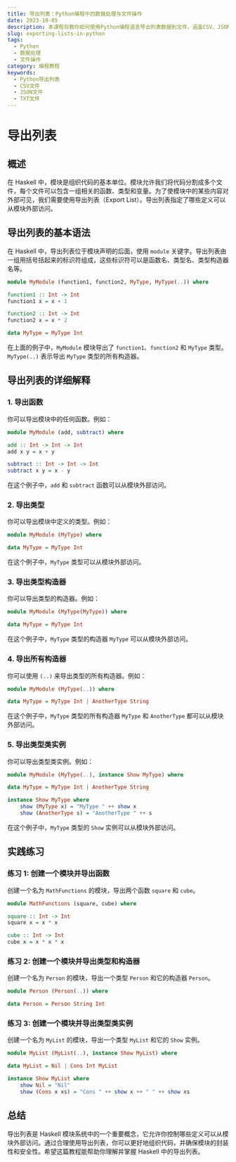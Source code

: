 ```yaml
---
title: 导出列表：Python编程中的数据处理与文件操作
date: 2023-10-05
description: 本课程将教你如何使用Python编程语言导出列表数据到文件，涵盖CSV、JSON和TXT格式，适合初学者和中级开发者。
slug: exporting-lists-in-python
tags:
  - Python
  - 数据处理
  - 文件操作
category: 编程教程
keywords:
  - Python导出列表
  - CSV文件
  - JSON文件
  - TXT文件
---
```


# 导出列表

## 概述

在 Haskell 中，模块是组织代码的基本单位。模块允许我们将代码分割成多个文件，每个文件可以包含一组相关的函数、类型和变量。为了使模块中的某些内容对外部可见，我们需要使用导出列表（Export List）。导出列表指定了哪些定义可以从模块外部访问。

## 导出列表的基本语法

在 Haskell 中，导出列表位于模块声明的后面，使用 `module` 关键字。导出列表由一组用括号括起来的标识符组成，这些标识符可以是函数名、类型名、类型构造器名等。

```haskell
module MyModule (function1, function2, MyType, MyType(..)) where

function1 :: Int -> Int
function1 x = x + 1

function2 :: Int -> Int
function2 x = x * 2

data MyType = MyType Int
```

在上面的例子中，`MyModule` 模块导出了 `function1`、`function2` 和 `MyType` 类型。`MyType(..)` 表示导出 `MyType` 类型的所有构造器。

## 导出列表的详细解释

### 1. 导出函数

你可以导出模块中的任何函数。例如：

```haskell
module MyModule (add, subtract) where

add :: Int -> Int -> Int
add x y = x + y

subtract :: Int -> Int -> Int
subtract x y = x - y
```

在这个例子中，`add` 和 `subtract` 函数可以从模块外部访问。

### 2. 导出类型

你可以导出模块中定义的类型。例如：

```haskell
module MyModule (MyType) where

data MyType = MyType Int
```

在这个例子中，`MyType` 类型可以从模块外部访问。

### 3. 导出类型构造器

你可以导出类型的构造器。例如：

```haskell
module MyModule (MyType(MyType)) where

data MyType = MyType Int
```

在这个例子中，`MyType` 类型的构造器 `MyType` 可以从模块外部访问。

### 4. 导出所有构造器

你可以使用 `(..)` 来导出类型的所有构造器。例如：

```haskell
module MyModule (MyType(..)) where

data MyType = MyType Int | AnotherType String
```

在这个例子中，`MyType` 类型的所有构造器 `MyType` 和 `AnotherType` 都可以从模块外部访问。

### 5. 导出类型类实例

你可以导出类型类实例。例如：

```haskell
module MyModule (MyType(..), instance Show MyType) where

data MyType = MyType Int | AnotherType String

instance Show MyType where
    show (MyType x) = "MyType " ++ show x
    show (AnotherType s) = "AnotherType " ++ s
```

在这个例子中，`MyType` 类型的 `Show` 实例可以从模块外部访问。

## 实践练习

### 练习 1: 创建一个模块并导出函数

创建一个名为 `MathFunctions` 的模块，导出两个函数 `square` 和 `cube`。

```haskell
module MathFunctions (square, cube) where

square :: Int -> Int
square x = x * x

cube :: Int -> Int
cube x = x * x * x
```

### 练习 2: 创建一个模块并导出类型和构造器

创建一个名为 `Person` 的模块，导出一个类型 `Person` 和它的构造器 `Person`。

```haskell
module Person (Person(..)) where

data Person = Person String Int
```

### 练习 3: 创建一个模块并导出类型类实例

创建一个名为 `MyList` 的模块，导出一个类型 `MyList` 和它的 `Show` 实例。

```haskell
module MyList (MyList(..), instance Show MyList) where

data MyList = Nil | Cons Int MyList

instance Show MyList where
    show Nil = "Nil"
    show (Cons x xs) = "Cons " ++ show x ++ " " ++ show xs
```

## 总结

导出列表是 Haskell 模块系统中的一个重要概念，它允许你控制哪些定义可以从模块外部访问。通过合理使用导出列表，你可以更好地组织代码，并确保模块的封装性和安全性。希望这篇教程能帮助你理解并掌握 Haskell 中的导出列表。